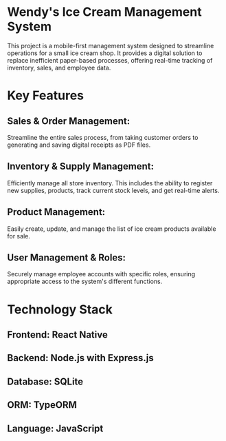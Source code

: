# Wendy's Ice Cream Management System
This project is a mobile-first management system designed to streamline operations for a small ice cream shop. It provides a digital solution to replace inefficient paper-based processes, offering real-time tracking of inventory, sales, and employee data.

# Key Features
## Sales & Order Management: 
Streamline the entire sales process, from taking customer orders to generating and saving digital receipts as PDF files.

## Inventory & Supply Management: 
Efficiently manage all store inventory. This includes the ability to register new supplies, products, track current stock levels, and get real-time alerts.

## Product Management: 
Easily create, update, and manage the list of ice cream products available for sale.

## User Management & Roles: 
Securely manage employee accounts with specific roles, ensuring appropriate access to the system's different functions.

# Technology Stack
## Frontend: React Native

## Backend: Node.js with Express.js

## Database: SQLite 

## ORM: TypeORM

## Language: JavaScript

